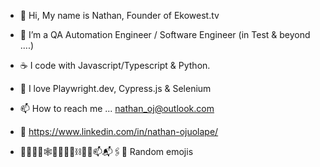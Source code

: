  - 👋 Hi, My name is Nathan, Founder of Ekowest.tv 
 - 👀 I’m a QA Automation Engineer / Software Engineer (in Test & beyond ....)
 - ☕️ I code with Javascript/Typescript & Python.
 - 🚀 I love Playwright.dev, Cypress.js & Selenium 
 - 📫 How to reach me ... nathan_oj@outlook.com
 - 📎 https://www.linkedin.com/in/nathan-ojuolape/
 
 -  🧮📌📍🤖🕸️🚴🏿‍♂️🚧⛓️⛓️‍💥📫📬🖇️🔗  Random emojis

<!---
Bodebode/Bodebode is a ✨ special ✨ repository because its `README.md` (this file) appears on your GitHub profile.
You can click the Preview link to take a look at your changes.
--->
